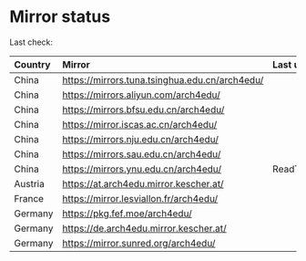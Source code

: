 <script src="./time.js"></script>
# Mirror status
Last check: <script type="text/javascript">localize(1689993239.7007496);</script>

|Country|Mirror|Last update|
|:------|:-----|:----------|
|China|https://mirrors.tuna.tsinghua.edu.cn/arch4edu/|<script type="text/javascript">localize(1689964242);</script>|
|China|https://mirrors.aliyun.com/arch4edu/|<script type="text/javascript">localize(1689921129);</script>|
|China|https://mirrors.bfsu.edu.cn/arch4edu/|<script type="text/javascript">localize(1689964242);</script>|
|China|https://mirror.iscas.ac.cn/arch4edu/|<script type="text/javascript">localize(1689964242);</script>|
|China|https://mirrors.nju.edu.cn/arch4edu/|<script type="text/javascript">localize(1689964242);</script>|
|China|https://mirrors.sau.edu.cn/arch4edu/|<script type="text/javascript">localize(1689964242);</script>|
|China|https://mirrors.ynu.edu.cn/arch4edu/|ReadTimeout|
|Austria|https://at.arch4edu.mirror.kescher.at/|<script type="text/javascript">localize(1689964242);</script>|
|France|https://mirror.lesviallon.fr/arch4edu/|<script type="text/javascript">localize(1689402753);</script>|
|Germany|https://pkg.fef.moe/arch4edu/|<script type="text/javascript">localize(1689964242);</script>|
|Germany|https://de.arch4edu.mirror.kescher.at/|<script type="text/javascript">localize(1689964242);</script>|
|Germany|https://mirror.sunred.org/arch4edu/|<script type="text/javascript">localize(1689964242);</script>|

<script src="./tablefilter/tablefilter.js"></script>
<script src="./table.js"></script>